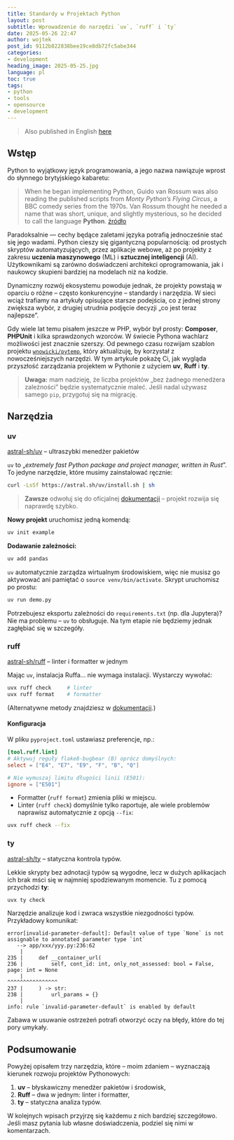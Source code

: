 ```yaml
---
title: Standardy w Projektach Python
layout: post
subtitle: Wprowadzenie do narzędzi `uv`, `ruff` i `ty`
date: 2025-05-26 22:47
author: wojtek
post_id: 9112b822838bee19ce8db72fc5abe344
categories:
- development
heading_image: 2025-05-25.jpg
language: pl
toc: true
tags:
- python
- tools
- opensource
- development
---
```


> Also published in English [here](https://medium.com/@wonowicki/a-faster-cleaner-python-workflow-with-uv-ruff-and-ty-e9c2d29c4de9)

## Wstęp

Python to wyjątkowy język programowania, a jego nazwa nawiązuje wprost do słynnego brytyjskiego kabaretu:

> When he began implementing Python, Guido van Rossum was also reading the published scripts from *Monty Python’s Flying Circus*, a BBC comedy series from the 1970s. Van Rossum thought he needed a name that was short, unique, and slightly mysterious, so he decided to call the language **Python**.
> [źródło](https://docs.python.org/3/faq/general.html#why-is-it-called-python)

Paradoksalnie — cechy będące zaletami języka potrafią jednocześnie stać się jego wadami. Python cieszy się gigantyczną popularnością: od prostych skryptów automatyzujących, przez aplikacje webowe, aż po projekty z zakresu **uczenia maszynowego** (ML) i **sztucznej inteligencji** (AI). Użytkownikami są zarówno doświadczeni architekci oprogramowania, jak i naukowcy skupieni bardziej na modelach niż na kodzie.

Dynamiczny rozwój ekosystemu powoduje jednak, że projekty powstają w oparciu o różne – często konkurencyjne – standardy i narzędzia. W sieci wciąż trafiamy na artykuły opisujące starsze podejścia, co z jednej strony zwiększa wybór, z drugiej utrudnia podjęcie decyzji „co jest teraz najlepsze”.

Gdy wiele lat temu pisałem jeszcze w PHP, wybór był prosty: **Composer**, **PHPUnit** i kilka sprawdzonych wzorców. W świecie Pythona wachlarz możliwości jest znacznie szerszy. Od pewnego czasu rozwijam szablon projektu [`wnowicki/pytemp`](https://github.com/wnowicki/pytemp), który aktualizuję, by korzystał z nowocześniejszych narzędzi. W tym artykule pokażę Ci, jak wygląda przyszłość zarządzania projektem w Pythonie z użyciem **uv**, **Ruff** i **ty**.

> **Uwaga:** mam nadzieję, że liczba projektów „bez żadnego menedżera zależności” będzie systematycznie maleć. Jeśli nadal używasz samego `pip`, przygotuj się na migrację.

## Narzędzia

### uv

[astral-sh/uv](https://github.com/astral-sh/uv) – ultraszybki menedżer pakietów

`uv` to „*extremely fast Python package and project manager, written in Rust*”. To jedyne narzędzie, które musimy zainstalować ręcznie:

```bash
curl -LsSf https://astral.sh/uv/install.sh | sh
```

> **Zawsze** odwołuj się do oficjalnej [dokumentacji](https://docs.astral.sh/uv/) – projekt rozwija się naprawdę szybko.

**Nowy projekt** uruchomisz jedną komendą:

```bash
uv init example
```

**Dodawanie zależności:**

```bash
uv add pandas
```

`uv` automatycznie zarządza wirtualnym środowiskiem, więc nie musisz go aktywować ani pamiętać o `source venv/bin/activate`. Skrypt uruchomisz po prostu:

```bash
uv run demo.py
```

Potrzebujesz eksportu zależności do `requirements.txt` (np. dla Jupytera)? Nie ma problemu – `uv` to obsługuje. Na tym etapie nie będziemy jednak zagłębiać się w szczegóły.

### ruff

[astral-sh/ruff](https://github.com/astral-sh/ruff) – linter i formatter w jednym

Mając `uv`, instalacja Ruffa… nie wymaga instalacji. Wystarczy wywołać:

```bash
uvx ruff check     # linter
uvx ruff format    # formatter
```

(Alternatywne metody znajdziesz w [dokumentacji](https://docs.astral.sh/ruff/installation/).)

#### Konfiguracja

W pliku `pyproject.toml` ustawiasz preferencje, np.:

```toml
[tool.ruff.lint]
# Aktywuj reguły flake8-bugbear (B) oprócz domyślnych:
select = ["E4", "E7", "E9", "F", "B", "Q"]

# Nie wymuszaj limitu długości linii (E501):
ignore = ["E501"]
```

* Formatter (`ruff format`) zmienia pliki w miejscu.
* Linter (`ruff check`) domyślnie tylko raportuje, ale wiele problemów naprawisz automatycznie z opcją `--fix`:

```bash
uvx ruff check --fix
```

### ty

[astral-sh/ty](https://github.com/astral-sh/ty) – statyczna kontrola typów. 

Lekkie skrypty bez adnotacji typów są wygodne, lecz w dużych aplikacjach ich brak mści się w najmniej spodziewanym momencie. Tu z pomocą przychodzi **ty**:

```bash
uvx ty check
```

Narzędzie analizuje kod i zwraca wszystkie niezgodności typów. Przykładowy komunikat:

```text
error[invalid-parameter-default]: Default value of type `None` is not assignable to annotated parameter type `int`
   --> app/xxx/yyy.py:236:62
    |
235 |     def __container_url(
236 |         self, cont_id: int, only_not_assessed: bool = False, page: int = None
    |                                                              ^^^^^^^^^^^^^^^^
237 |     ) -> str:
238 |         url_params = {}
    |
info: rule `invalid-parameter-default` is enabled by default
```

Zabawa w usuwanie ostrzeżeń potrafi otworzyć oczy na błędy, które do tej pory umykały.

## Podsumowanie

Powyżej opisałem trzy narzędzia, które – moim zdaniem – wyznaczają kierunek rozwoju projektów Pythonowych:

1. **uv** – błyskawiczny menedżer pakietów i środowisk,
2. **Ruff** – dwa w jednym: linter i formatter,
3. **ty** – statyczna analiza typów.

W kolejnych wpisach przyjrzę się każdemu z nich bardziej szczegółowo. Jeśli masz pytania lub własne doświadczenia, podziel się nimi w komentarzach.
